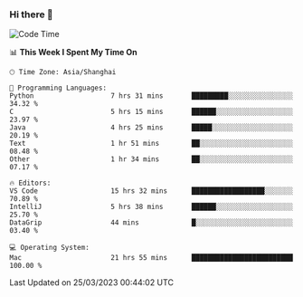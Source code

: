 ### Hi there 👋


<!--START_SECTION:waka-->
![Code Time](http://img.shields.io/badge/Code%20Time-1%2C070%20hrs%2053%20mins-blue)

📊 **This Week I Spent My Time On** 

```text
🕑︎ Time Zone: Asia/Shanghai

💬 Programming Languages: 
Python                   7 hrs 31 mins       █████████░░░░░░░░░░░░░░░░   34.32 % 
C                        5 hrs 15 mins       ██████░░░░░░░░░░░░░░░░░░░   23.97 % 
Java                     4 hrs 25 mins       █████░░░░░░░░░░░░░░░░░░░░   20.19 % 
Text                     1 hr 51 mins        ██░░░░░░░░░░░░░░░░░░░░░░░   08.48 % 
Other                    1 hr 34 mins        ██░░░░░░░░░░░░░░░░░░░░░░░   07.17 % 

🔥 Editors: 
VS Code                  15 hrs 32 mins      ██████████████████░░░░░░░   70.89 % 
IntelliJ                 5 hrs 38 mins       ██████░░░░░░░░░░░░░░░░░░░   25.70 % 
DataGrip                 44 mins             █░░░░░░░░░░░░░░░░░░░░░░░░   03.40 % 

💻 Operating System: 
Mac                      21 hrs 55 mins      █████████████████████████   100.00 % 
```


 Last Updated on 25/03/2023 00:44:02 UTC
<!--END_SECTION:waka-->

<!--
**SillyPasty/SillyPasty** is a ✨ _special_ ✨ repository because its `README.md` (this file) appears on your GitHub profile.

Here are some ideas to get you started:

- 🔭 I’m currently working on ...
- 🌱 I’m currently learning ...
- 👯 I’m looking to collaborate on ...
- 🤔 I’m looking for help with ...
- 💬 Ask me about ...
- 📫 How to reach me: ...
- 😄 Pronouns: ...
- ⚡ Fun fact: ...
-->


